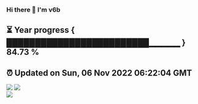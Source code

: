 ### Hi there 👋  I'm v6b  
⏳ Year progress { █████████████████████████▁▁▁▁▁ } 84.73 %
---
⏰ Updated on Sun, 06 Nov 2022 06:22:04 GMT
---
![](https://github-readme-stats.vercel.app/api?username=v6b&bg_color=30,e96443,904e95&title_color=fff&text_color=fff&layout=compact)
![](https://github-readme-stats.vercel.app/api/top-langs/?username=v6b&layout=compact&bg_color=30,e96443,904e95&title_color=fff&text_color=fff)  
![](https://gcore.jsdelivr.net/gh/v6b/v6b@main/assets/github-contribution-grid-snake.svg)

